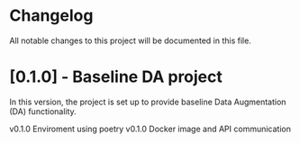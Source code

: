 # Changelog
All notable changes to this project will be documented in this file.

# [0.1.0] - Baseline DA project
In this version, the project is set up to provide baseline Data Augmentation (DA) functionality. 

v0.1.0 Enviroment using poetry 
v0.1.0 Docker image and API communication
